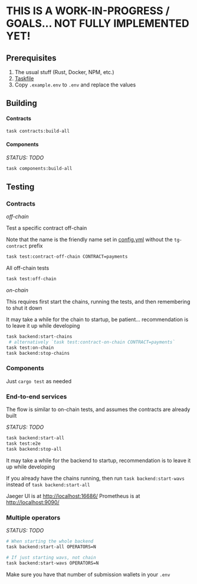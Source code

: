 # THIS IS A WORK-IN-PROGRESS / GOALS... NOT FULLY IMPLEMENTED YET!

## Prerequisites

1. The usual stuff (Rust, Docker, NPM, etc.)
2. [Taskfile](https://taskfile.dev/installation)
3. Copy `.example.env` to `.env` and replace the values

## Building

#### Contracts

```bash
task contracts:build-all
```

#### Components

_STATUS: TODO_
```bash
task components:build-all
```

## Testing


### Contracts

*off-chain*

Test a specific contract off-chain

Note that the name is the friendly name set in [config.yml](../taskfile/config.yml) without the `tg-contract` prefix

```bash
task test:contract-off-chain CONTRACT=payments
```

All off-chain tests
```bash
task test:off-chain
```

*on-chain*

This requires first start the chains, running the tests, and then remembering to shut it down

It may take a while for the chain to startup, be patient... recommendation is to leave it up while developing

```bash
task backend:start-chains
 # alternatively `task test:contract-on-chain CONTRACT=payments`
task test:on-chain
task backend:stop-chains
```


### Components

Just `cargo test` as needed

### End-to-end services

The flow is similar to on-chain tests, and assumes the contracts are already built

_STATUS: TODO_
```bash
task backend:start-all
task test:e2e
task backend:stop-all
```

It may take a while for the backend to startup, recommendation is to leave it up while developing

If you already have the chains running, then run `task backend:start-wavs` instead of `task backend:start-all`

Jaeger UI is at [http://localhost:16686/](http://localhost:16686/)
Prometheus is at [http://localhost:9090/](http://localhost:9090/)

### Multiple operators

_STATUS: TODO_
```bash
# When starting the whole backend
task backend:start-all OPERATORS=N

# If just starting wavs, not chain
task backend:start-wavs OPERATORS=N
```

Make sure you have that number of submission wallets in your `.env`

